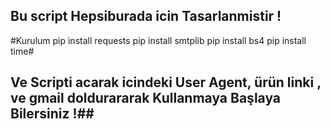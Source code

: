 ## Bu script Hepsiburada icin Tasarlanmistir !

#Kurulum
pip install requests
pip install smtplib
pip install bs4 
pip install time#

## Ve Scripti acarak icindeki User Agent,  ürün linki , ve gmail doldurararak Kullanmaya Başlaya Bilersiniz !## 
